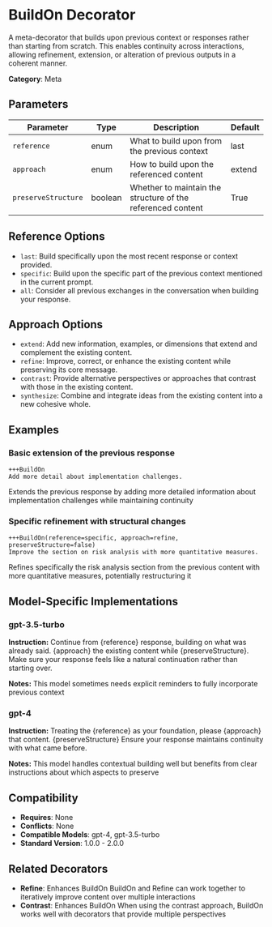 # BuildOn Decorator

A meta-decorator that builds upon previous context or responses rather than starting from scratch. This enables continuity across interactions, allowing refinement, extension, or alteration of previous outputs in a coherent manner.

**Category**: Meta

## Parameters

| Parameter | Type | Description | Default |
|-----------|------|-------------|--------|
| `reference` | enum | What to build upon from the previous context | last |
| `approach` | enum | How to build upon the referenced content | extend |
| `preserveStructure` | boolean | Whether to maintain the structure of the referenced content | True |

## Reference Options

- `last`: Build specifically upon the most recent response or context provided.
- `specific`: Build upon the specific part of the previous context mentioned in the current prompt.
- `all`: Consider all previous exchanges in the conversation when building your response.

## Approach Options

- `extend`: Add new information, examples, or dimensions that extend and complement the existing content.
- `refine`: Improve, correct, or enhance the existing content while preserving its core message.
- `contrast`: Provide alternative perspectives or approaches that contrast with those in the existing content.
- `synthesize`: Combine and integrate ideas from the existing content into a new cohesive whole.

## Examples

### Basic extension of the previous response

```
+++BuildOn
Add more detail about implementation challenges.
```

Extends the previous response by adding more detailed information about implementation challenges while maintaining continuity

### Specific refinement with structural changes

```
+++BuildOn(reference=specific, approach=refine, preserveStructure=false)
Improve the section on risk analysis with more quantitative measures.
```

Refines specifically the risk analysis section from the previous content with more quantitative measures, potentially restructuring it

## Model-Specific Implementations

### gpt-3.5-turbo

**Instruction:** Continue from {reference} response, building on what was already said. {approach} the existing content while {preserveStructure}. Make sure your response feels like a natural continuation rather than starting over.

**Notes:** This model sometimes needs explicit reminders to fully incorporate previous context

### gpt-4

**Instruction:** Treating the {reference} as your foundation, please {approach} that content. {preserveStructure} Ensure your response maintains continuity with what came before.

**Notes:** This model handles contextual building well but benefits from clear instructions about which aspects to preserve


## Compatibility

- **Requires**: None
- **Conflicts**: None
- **Compatible Models**: gpt-4, gpt-3.5-turbo
- **Standard Version**: 1.0.0 - 2.0.0

## Related Decorators

- **Refine**: Enhances BuildOn BuildOn and Refine can work together to iteratively improve content over multiple interactions
- **Contrast**: Enhances BuildOn When using the contrast approach, BuildOn works well with decorators that provide multiple perspectives
